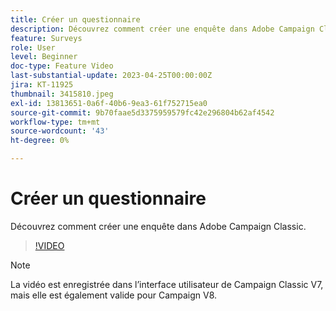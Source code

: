 ```yaml
---
title: Créer un questionnaire
description: Découvrez comment créer une enquête dans Adobe Campaign Classic.
feature: Surveys
role: User
level: Beginner
doc-type: Feature Video
last-substantial-update: 2023-04-25T00:00:00Z
jira: KT-11925
thumbnail: 3415810.jpeg
exl-id: 13813651-0a6f-40b6-9ea3-61f752715ea0
source-git-commit: 9b70faae5d3375959579fc42e296804b62af4542
workflow-type: tm+mt
source-wordcount: '43'
ht-degree: 0%

---
```


# Créer un questionnaire

Découvrez comment créer une enquête dans Adobe Campaign Classic.

>[!VIDEO](https://video.tv.adobe.com/v/3415810/?learn=on)

>[!NOTE]
>La vidéo est enregistrée dans l’interface utilisateur de Campaign Classic V7, mais elle est également valide pour Campaign V8.
